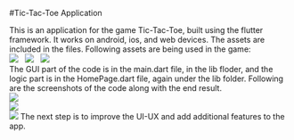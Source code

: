 #Tic-Tac-Toe Application

This is an application for the game Tic-Tac-Toe, built using the flutter framework.
It works on android, ios, and web devices. 
The assets are included in the files.
Following assets are being used in the game:
<br>
<img src="assets/img/initial.png">
&nbsp;
<img src="assets/img/cross.png">
&nbsp;
<img src="assets/img/circle.png">
<br>
The GUI part of the code is in the main.dart file, in the lib floder, and the logic part is in the HomePage.dart file, again under the lib folder.
Following are the screenshots of the code along with the end result.
<br>
<img src="assets/img/main_sc.jpg">
<br>
<img src="assets/img/homepage_sc.jpg">
<br>
<img src="assets/img/app_sc.png">
<bra>
The next step is to improve the UI-UX and add additional features to the app. 
